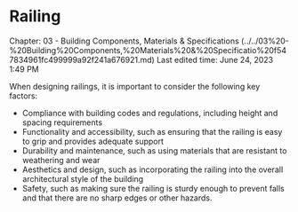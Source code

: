 # Railing

Chapter: 03 - Building Components, Materials & Specifications (../../03%20-%20Building%20Components,%20Materials%20&%20Specificatio%20f547834961fc499999a92f241a676921.md)
Last edited time: June 24, 2023 1:49 PM

When designing railings, it is important to consider the following key factors:

- Compliance with building codes and regulations, including height and spacing requirements
- Functionality and accessibility, such as ensuring that the railing is easy to grip and provides adequate support
- Durability and maintenance, such as using materials that are resistant to weathering and wear
- Aesthetics and design, such as incorporating the railing into the overall architectural style of the building
- Safety, such as making sure the railing is sturdy enough to prevent falls and that there are no sharp edges or other hazards.